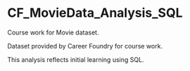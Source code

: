 # CF_MovieData_Analysis_SQL

Course work for Movie dataset.

Dataset provided by Career Foundry for course work.

This analysis reflects initial learning using SQL.
